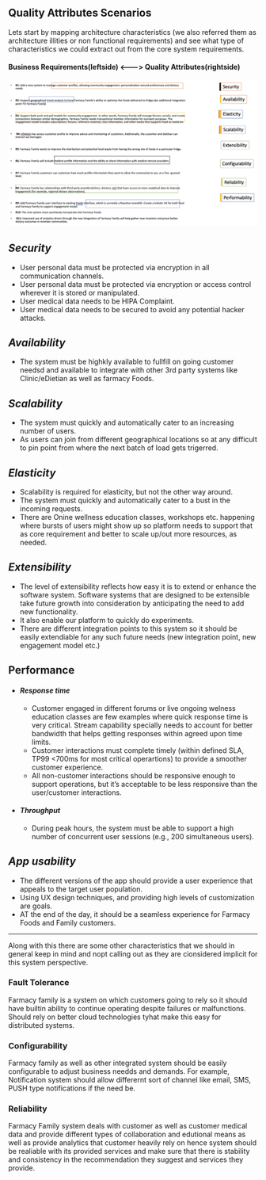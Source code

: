 ## Quality Attributes Scenarios

Lets start by mapping architecture characteristics (we also referred them as architecture illities or non functional requirements) and see what type of characteristics we could extract out from the core system requirements.

#### **Business Requirements(leftside) <---> Quality Attributes(rightside)**
![Farmacy Family Archutecture Illities](../images/arch-nfr.png)

## *Security*
- User personal data must be protected via encryption in all communication channels. 
- User personal data must be protected via encryption or access control wherever it is stored or manipulated. 
- User medical data needs to be HIPA Complaint.
- User medical data needs to be secured to avoid any potential hacker attacks.

## *Availability*
- The system must be highkly available to fullfill on going customer needsd and available to integrate with other 3rd party systems like Clinic/eDietian as well as farmacy Foods.

## *Scalability*
- The system must quickly and automatically cater to an increasing number of users.
- As users can join from different geographical locations so at any difficult to pin point from where the next batch of load gets trigerred. 

## *Elasticity*
- Scalability is required for elasticity, but not the other way around.
- The system must quickly and automatically cater to a bust in the incoming requests.
- There are Onine wellness education classes, workshops etc. happening where bursts of users might show up so platform needs to support that as core requirement and better to scale up/out more resources, as needed.

## *Extensibility*
- The level of extensibility reflects how easy it is to extend or enhance the software system. Software systems that are designed to be extensible take future growth into consideration by anticipating the need to add new functionality.
- It also enable our platform to quickly do experiments.
- There are different integration points to this system so it should be easily extendiable for any such future needs (new integration point, new engagement model etc.)

## Performance
- #### *Response time*
    - Customer engaged in different forums or live ongoing welness education classes are few examples where quick response time is very critical. Stream capability specially needs to account for better bandwidth that helps getting responses within agreed upon time limits.
    - Customer interactions must complete timely (within defined SLA, TP99 <700ms for most critical operartions) to provide a smoother customer experience.
    - All non-customer interactions should be responsive enough to support operations, but it’s acceptable to be less responsive than the user/customer interactions.
- #### *Throughput* 
    - During peak hours, the system must be able to support a high number of concurrent user sessions (e.g., 200 simultaneous users). 

## *App usability* 
- The different versions of the app should provide a user experience that appeals to the target user population. 
- Using UX design techniques, and providing high levels of customization are goals.
- AT the end of the day, it should be a seamless experience for Farmacy Foods and Family customers.

<hr/>

Along with this there are some other characteristics that we should in general keep in mind and nopt calling out as they are cionsidered implicit for this system perspective.

### Fault Tolerance
Farmacy family is a system on which customers going to rely so it should have builtin ability to continue operating despite failures or malfunctions. Should rely on better cloud technologies tyhat make this easy for distributed systems.

### Configurability
Farmacy family as well as other integrated system should be easily configurable to adjust business needds and demands. For example, Notification system should allow differernt sort of channel like email, SMS, PUSH type notifications if the need be.

### Reliability
Farmacy Family system deals with customer as well as customer medical data and provide different types of collaboration and edutional means as well as provide analytics that customer heavily rely on hence system should be realiable with its provided services and make sure that there is stability and consistency in the recommendation they suggest and services they provide.
